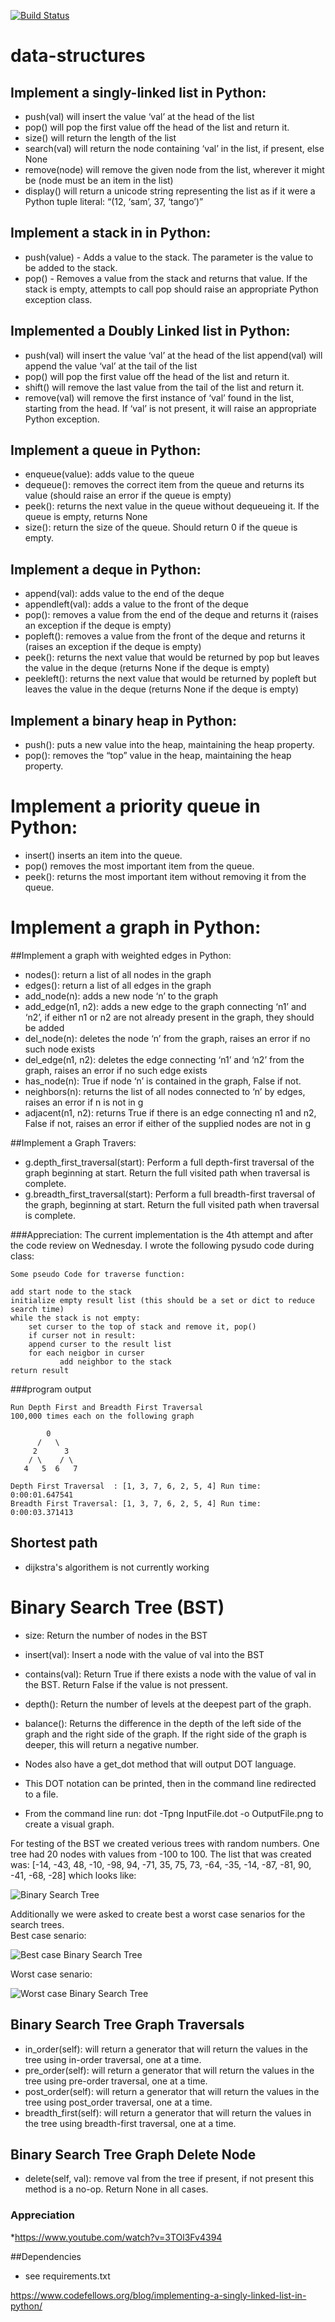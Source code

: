 [![Build Status](https://travis-ci.org/crashtack/data-structures.svg?branch=bst_delete)](https://travis-ci.org/crashtack/data-structures)

# data-structures

## Implement a singly-linked list in Python:
  * push(val) will insert the value ‘val’ at the head of the list
  * pop() will pop the first value off the head of the list and return it.
  * size() will return the length of the list
  * search(val) will return the node containing ‘val’ in the list, if present, else None
  * remove(node) will remove the given node from the list, wherever it might be (node must be an item in the list)
  * display() will return a unicode string representing the list as if it were a Python tuple literal: “(12, ‘sam’, 37, ‘tango’)”

## Implement a stack in in Python:

  * push(value) - Adds a value to the stack. The parameter is the value to be added to the stack.
  * pop() - Removes a value from the stack and returns that value. If the stack is empty, attempts to call pop should raise an appropriate Python exception class.

## Implemented a Doubly Linked list in Python:

  * push(val) will insert the value ‘val’ at the head of the list append(val) will append the value ‘val’ at the tail of the list
  * pop() will pop the first value off the head of the list and return it.
  * shift() will remove the last value from the tail of the list and return it.
  * remove(val) will remove the first instance of ‘val’ found in the list, starting from the head. If ‘val’ is not present, it will raise an appropriate Python exception.

## Implement a queue in Python:

  * enqueue(value): adds value to the queue
  * dequeue(): removes the correct item from the queue and returns its value (should raise an error if the queue is empty)
  * peek(): returns the next value in the queue without dequeueing it. If the queue is empty, returns None
  * size(): return the size of the queue. Should return 0 if the queue is empty.

## Implement a deque in Python:

  * append(val): adds value to the end of the deque
  * appendleft(val): adds a value to the front of the deque
  * pop(): removes a value from the end of the deque and returns it (raises an exception if the deque is empty)
  * popleft(): removes a value from the front of the deque and returns it (raises an exception if the deque is empty)
  * peek(): returns the next value that would be returned by pop but leaves the value in the deque (returns None if the deque is empty)
  * peekleft(): returns the next value that would be returned by popleft but leaves the value in the deque (returns None if the deque is empty)

## Implement a binary heap in Python:

 * push(): puts a new value into the heap, maintaining the heap property.
 * pop(): removes the “top” value in the heap, maintaining the heap property.


# Implement a priority queue in Python:

 * insert() inserts an item into the queue.
 * pop() removes the most important item from the queue.
 * peek(): returns the most important item without removing it from the queue.

# Implement a graph in Python:

##Implement a graph with weighted edges in Python:

* nodes(): return a list of all nodes in the graph
* edges(): return a list of all edges in the graph
* add_node(n): adds a new node ‘n’ to the graph
* add_edge(n1, n2): adds a new edge to the graph connecting ‘n1’ and ‘n2’, if either n1 or n2 are not already present in the graph, they should be added
* del_node(n): deletes the node ‘n’ from the graph, raises an error if no such node exists
* del_edge(n1, n2): deletes the edge connecting ‘n1’ and ‘n2’ from the graph, raises an error if no such edge exists
* has_node(n): True if node ‘n’ is contained in the graph, False if not.
* neighbors(n): returns the list of all nodes connected to ‘n’ by edges, raises an error if n is not in g
* adjacent(n1, n2): returns True if there is an edge connecting n1 and n2, False if not, raises an error if either of the supplied nodes are not in g

##Implement a Graph Travers:
* g.depth_first_traversal(start): Perform a full depth-first traversal of the graph beginning at start. Return the full visited path when traversal is complete.
* g.breadth_first_traversal(start): Perform a full breadth-first traversal of the graph, beginning at start. Return the full visited path when traversal is complete.

###Appreciation: The current implementation is the 4th attempt and after the code review on Wednesday. I wrote the following pysudo code during class:

```
Some pseudo Code for traverse function:

add start node to the stack
initialize empty result list (this should be a set or dict to reduce search time)
while the stack is not empty:
	set curser to the top of stack and remove it, pop()
	if curser not in result:
    append curser to the result list
    for each neigbor in curser
		   add neighbor to the stack
return result
```

###program output
```
Run Depth First and Breadth First Traversal
100,000 times each on the following graph

        0
      /   \
     2      3
    / \    / \
   4   5  6   7

Depth First Traversal  : [1, 3, 7, 6, 2, 5, 4] Run time: 0:00:01.647541
Breadth First Traversal: [1, 3, 7, 6, 2, 5, 4] Run time: 0:00:03.371413
```


## Shortest path
* dijkstra's algorithem is not currently working


# Binary Search Tree (BST)
* size: Return the number of nodes in the BST
* insert(val): Insert a node with the value of val into the BST
* contains(val): Return True if there exists a node with the value of val in the BST.  Return False if the value is not pressent.
* depth(): Return the number of levels at the deepest part of the graph.
* balance(): Returns the difference in the depth of the left side of the graph and the right side of the graph. If the right side of the graph is deeper, this will return a negative number.

* Nodes also have a get_dot method that will output DOT language.
* This DOT notation can be printed, then in the command line redirected to a file.
* From the command line run: dot -Tpng InputFile.dot -o OutputFile.png to create a visual graph.

For testing of the BST we created verious trees with random numbers.  One tree had 20 nodes with
values from -100 to 100.  The list that was created was:
[-14, -43, 48, -10, -98, 94, -71, 35, 75, 73, -64, -35, -14, -87, -81, 90, -41, -68, -28]
which looks like:

![Binary Search Tree](/src/5.png)

Additionally we were asked to create best a worst case senarios for the search trees.  
Best case senario:

![Best case Binary Search Tree](/src/best.png)

Worst case senario:

![Worst case Binary Search Tree](/src/worst.png)

## Binary Search Tree Graph Traversals
* in_order(self): will return a generator that will return the values in the tree using in-order traversal, one at a time.
* pre_order(self): will return a generator that will return the values in the tree using pre-order traversal, one at a time.
* post_order(self): will return a generator that will return the values in the tree using post_order traversal, one at a time.
* breadth_first(self): will return a generator that will return the values in the tree using breadth-first traversal, one at a time.

## Binary Search Tree Graph Delete Node
* delete(self, val): remove val from the tree if present, if not present this method is a no-op. Return None in all cases.
### Appreciation
*https://www.youtube.com/watch?v=3TOl3Fv4394

##Dependencies
* see requirements.txt

 https://www.codefellows.org/blog/implementing-a-singly-linked-list-in-python/
